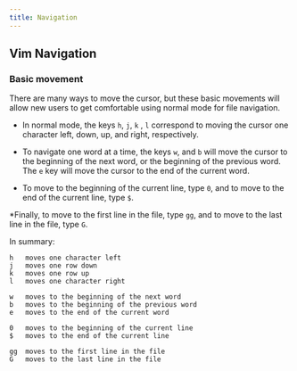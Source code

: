 ```yaml
---
title: Navigation
---
```


## Vim Navigation

### Basic movement

There are many ways to move the cursor, but these basic movements will allow
new users to get comfortable using normal mode for file navigation. 

* In normal mode, the keys `h`, `j`, `k` , `l` correspond to moving the cursor
one character left, down, up, and right, respectively. 

* To navigate one word at a time, the keys `w`, and `b` will move the cursor to
the beginning of the next word, or the beginning of the previous word. The `e`
key will move the cursor to the end of the current word.

* To move to the beginning of the current line, type `0`, and to move to the end
of the current line, type `$`.

*Finally, to move to the first line in the file, type `gg`, and to move to the
last line in the file, type `G`.

In summary: 

```vim
h   moves one character left
j   moves one row down
k   moves one row up
l   moves one character right

w   moves to the beginning of the next word
b   moves to the beginning of the previous word
e   moves to the end of the current word

0   moves to the beginning of the current line
$   moves to the end of the current line

gg  moves to the first line in the file
G   moves to the last line in the file
```


